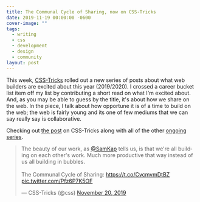 ```yaml
---
title: The Communal Cycle of Sharing, now on CSS-Tricks
date: 2019-11-19 00:00:00 -0600
cover-image: ""
tags:
  - writing
  - css
  - development
  - design
  - community
layout: post
---
```


This week, [CSS-Tricks](http://www.css-tricks.com) rolled out a new series of posts about what web builders are excited about this year (2019/2020). I crossed a career bucket list item off my list by contributing a short read on what I'm excited about. And, as you may be able to guess by the title, it's about how we share on the web. In the piece, I talk about how opportune it is of a time to build on the web; the web is fairly young and its one of few mediums that we can say really say is collaborative.

Checking out [the post](https://css-tricks.com/the-communal-cycle-of-sharing/) on CSS-Tricks along with all of the other [ongoing series](https://css-tricks.com/category/2019-end-of-year-thoughts/).

<blockquote class="twitter-tweet"><p lang="en" dir="ltr">The beauty of our work, as <a href="https://twitter.com/SamKap?ref_src=twsrc%5Etfw">@SamKap</a> tells us, is that we&#39;re all building on each other&#39;s work. Much more productive that way instead of us all building in bubbles.<br><br>The Communal Cycle of Sharing: <a href="https://t.co/CvcmvmDtBZ">https://t.co/CvcmvmDtBZ</a> <a href="https://t.co/Pfz6P7K5OF">pic.twitter.com/Pfz6P7K5OF</a></p>&mdash; CSS-Tricks (@css) <a href="https://twitter.com/css/status/1196945511259017216?ref_src=twsrc%5Etfw">November 20, 2019</a></blockquote> <script async src="https://platform.twitter.com/widgets.js" charset="utf-8"></script>
